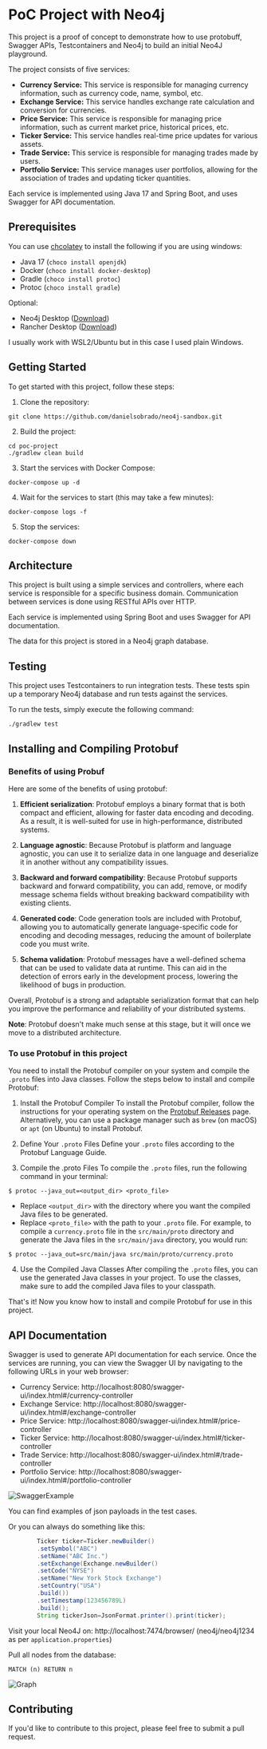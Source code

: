 # PoC Project with Neo4j

This project is a proof of concept to demonstrate how to use protobuff, Swagger APIs, Testcontainers and Neo4j to build
an
initial Neo4J playground.

The project consists of five services:

- **Currency Service:** This service is responsible for managing currency information, such as currency code, name,
  symbol, etc.
- **Exchange Service:** This service handles exchange rate calculation and conversion for currencies.
- **Price Service:** This service is responsible for managing price information, such as current market price,
  historical prices, etc.
- **Ticker Service:** This service handles real-time price updates for various assets.
- **Trade Service:** This service is responsible for managing trades made by users.
- **Portfolio Service:** This service manages user portfolios, allowing for the association of trades and updating
  ticker quantities.

Each service is implemented using Java 17 and Spring Boot, and uses Swagger for API documentation.

## Prerequisites

You can use [chcolatey](https://community.chocolatey.org/) to install the following if you are using windows:

- Java 17 (`choco install openjdk`)
- Docker (`choco install docker-desktop`)
- Gradle (`choco install protoc`)
- Protoc (`choco install gradle`)

Optional:

- Neo4j Desktop ([Download](https://neo4j.com/download/))
- Rancher Desktop ([Download](https://rancherdesktop.io/))

I usually work with WSL2/Ubuntu but in this case I used plain Windows.

## Getting Started

To get started with this project, follow these steps:

1. Clone the repository:

```shell
git clone https://github.com/danielsobrado/neo4j-sandbox.git
```

2. Build the project:

```shell
cd poc-project
./gradlew clean build
```

3. Start the services with Docker Compose:

```shell
docker-compose up -d
```

4. Wait for the services to start (this may take a few minutes):

```shell
docker-compose logs -f
```

5. Stop the services:

```shell
docker-compose down
```

## Architecture

This project is built using a simple services and controllers, where each service is responsible for a specific business
domain. Communication between services is done using RESTful APIs over HTTP.

Each service is implemented using Spring Boot and uses Swagger for API documentation.

The data for this project is stored in a Neo4j graph database.

## Testing

This project uses Testcontainers to run integration tests. These tests spin up a temporary Neo4j database and run tests
against the services.

To run the tests, simply execute the following command:

```shell
./gradlew test
```

## Installing and Compiling Protobuf

### Benefits of using Probuf

Here are some of the benefits of using protobuf:

1. **Efficient serialization**: Protobuf employs a binary format that is both compact and efficient, allowing for faster
   data encoding and decoding. As a result, it is well-suited for use in high-performance, distributed systems.

2. **Language agnostic**: Because Protobuf is platform and language agnostic, you can use it to serialize data in one
   language and deserialize it in another without any compatibility issues.

3. **Backward and forward compatibility**: Because Protobuf supports backward and forward compatibility, you can add,
   remove, or modify message schema fields without breaking backward compatibility with existing clients.

4. **Generated code**: Code generation tools are included with Protobuf, allowing you to automatically generate
   language-specific code for
   encoding and decoding messages, reducing the amount of boilerplate code you must write.

5. **Schema validation**: Protobuf messages have a well-defined schema that can be used to validate data at runtime.
   This can aid in the
   detection of errors early in the development process, lowering the likelihood of bugs in production.

Overall, Protobuf is a strong and adaptable serialization format that can help you improve the performance and
reliability of your distributed systems.

**Note**: Protobuf doesn't make much sense at this stage, but it will once we move to a distributed architecture.

### To use Protobuf in this project

You need to install the Protobuf compiler on your system and compile the `.proto` files
into Java classes. Follow the steps below to install and compile Protobuf:

1. Install the Protobuf Compiler
   To install the Protobuf compiler, follow the instructions for your operating system on
   the [Protobuf Releases](https://github.com/protocolbuffers/protobuf/releases) page.
   Alternatively, you can use a package manager such as `brew` (on macOS) or `apt` (on Ubuntu) to install Protobuf.

2. Define Your `.proto` Files
   Define your `.proto` files according to the Protobuf Language Guide.

3. Compile the .proto Files
   To compile the `.proto` files, run the following command in your terminal:

```shell
$ protoc --java_out=<output_dir> <proto_file>
```

* Replace `<output_dir>` with the directory where you want the compiled Java files to be generated.
* Replace `<proto_file>` with the path to your `.proto` file.
  For example, to compile a `currency.proto` file in the `src/main/proto` directory and generate the Java files in the
  `src/main/java` directory, you would run:

```shell
$ protoc --java_out=src/main/java src/main/proto/currency.proto
```

4. Use the Compiled Java Classes
   After compiling the `.proto` files, you can use the generated Java classes in your project. To use the classes, make
   sure to add the compiled Java files to your classpath.

That's it! Now you know how to install and compile Protobuf for use in this project.

## API Documentation

Swagger is used to generate API documentation for each service. Once the services are running, you can view the Swagger
UI by navigating to the following URLs in your web browser:

- Currency Service: http://localhost:8080/swagger-ui/index.html#/currency-controller
- Exchange Service: http://localhost:8080/swagger-ui/index.html#/exchange-controller
- Price Service: http://localhost:8080/swagger-ui/index.html#/price-controller
- Ticker Service: http://localhost:8080/swagger-ui/index.html#/ticker-controller
- Trade Service: http://localhost:8080/swagger-ui/index.html#/trade-controller
- Portfolio Service: http://localhost:8080/swagger-ui/index.html#/portfolio-controller

![SwaggerExample](https://github.com/danielsobrado/neo4j-poc/blob/main/img/SwaggerExample.png "SwaggerExample")

You can find examples of json payloads in the test cases.

Or you can always do something like this:

```java
        Ticker ticker=Ticker.newBuilder()
        .setSymbol("ABC")
        .setName("ABC Inc.")
        .setExchange(Exchange.newBuilder()
        .setCode("NYSE")
        .setName("New York Stock Exchange")
        .setCountry("USA")
        .build())
        .setTimestamp(123456789L)
        .build();
        String tickerJson=JsonFormat.printer().print(ticker);
```

Visit your local Neo4J on: http://localhost:7474/browser/ (neo4j/neo4j1234 as per `application.properties`)

Pull all nodes from the database:

```cypher
MATCH (n) RETURN n
```

![Graph](https://github.com/danielsobrado/neo4j-poc/blob/main/img/Neo4JGraph.png "Graph")

## Contributing

If you'd like to contribute to this project, please feel free to submit a pull request.

